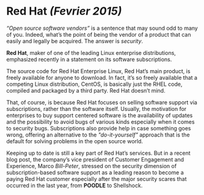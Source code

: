 # **Red Hat** *(Fevrier 2015)*

*“Open source software vendors”* is a 
sentence that may sound odd to many of you. Indeed, what’s the point of being the vendor of a product that can easily and legally be acquired. The answer is *security*.

**Red Hat**, maker of one of the leading Linux enterprise distributions, emphasized recently in a statement on its software subscriptions.

The source code for Red Hat Enterprise Linux, Red Hat’s main product, is freely available for anyone to download. In fact, it’s so freely available that a competing Linux distribution, CentOS, is basically just the RHEL code, compiled and packaged by a third party. Red Hat doesn’t mind.

That, of course, is because Red Hat
focuses on selling software support
via subscriptions, rather than the software itself. Usually, the motivation for enterprises to buy support centered software is the availability of updates and the possibility to avoid bugs of various kinds especially when it comes to security bugs. Subscriptions also provide help in case something goes wrong, offering an alternative to the *"do-it-yourself"* approach that is the default for solving problems in the open source world.

Keeping up to date is still a key part of Red Hat’s services. But in a recent blog post, the company’s vice president of Customer Engagement and Experience, Marco *Bill-Peter*, stressed on the security dimension of subscription-based software support as a leading reason to become a paying Red Hat customer especially after the major security scares that occurred in the last year, from **POODLE** to Shellshock.